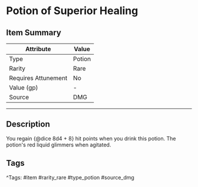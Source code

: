 # Potion of Superior Healing

## Item Summary

| Attribute            | Value                        |
|----------------------|------------------------------|
| Type                 | Potion |
| Rarity               | Rare             |
| Requires Attunement  | No                |
| Value (gp)           | -    |
| Source               | DMG |

---

## Description

You regain {@dice 8d4 + 8} hit points when you drink this potion. The potion's red liquid glimmers when agitated.

## Tags

^Tags: #item #rarity_rare #type_potion #source_dmg